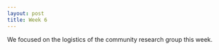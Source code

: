 ```yaml
---
layout: post
title: Week 6
---
```

We focused on the logistics of the community research group this week.
